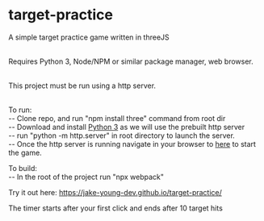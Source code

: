 # target-practice

A simple target practice game written in threeJS<br /><br />

Requires Python 3, Node/NPM or similar package manager, web browser.<br /><br />

This project must be run using a http server.<br /><br />

To run:<br />
 -- Clone repo, and run "npm install three" command from root dir<br />
 -- Download and install [Python 3](https://www.python.org/) as we will use the prebuilt http server<br />
 -- run "python -m http.server" in root directory to launch the server.<br />
 -- Once the http server is running navigate in your browser to [here](http://localhost:8000/three.html) to start the game.<br />

 To build: <br />
 -- In the root of the project run "npx webpack"

Try it out here: https://jake-young-dev.github.io/target-practice/

The timer starts after your first click and ends after 10 target hits
